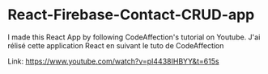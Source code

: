 # React-Firebase-Contact-CRUD-app
I made this React App by following CodeAffection's tutorial on Youtube.
J'ai rélisé cette application React en suivant le tuto de CodeAffection

Link: https://www.youtube.com/watch?v=pI4438IHBYY&t=615s
